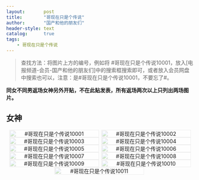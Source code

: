 ```yaml
---
layout:       post
title:        "哥现在只是个传说"
author:       "国产和他的朋友们"
header-style: text
catalog:      true
tags:
    - 哥现在只是个传说
---
```


> 查找方法：将图片上方的编号，例如将 #哥现在只是个传说10001，放入[电报频道-会员-国产和他的朋友们]中的搜索框搜索即可，或者放入会员网盘中搜索也可以，注意：是#哥现在只是个传说10001，不要忘了#。

**同女不同男返场女神另外开贴，不在此贴发表，所有返场两次以上只列出两场图片。**

## 女神

<div style="display: flex; justify-content: center;">
    <div style="position: relative; width: 48%; margin-right: 1%;">
        <img src="https://tanhuawanrenmigroup.top/gexianzaizhishigechuanshuo/gexianzaizhishigechuanshuo10001.jpg" style="width: 100%;"/>
        <div style="position: absolute; top: 0; left: 0; width: 100%; text-align: center; background-color: rgba(255, 255, 255, 0.7); font-size: 14px;">
            #哥现在只是个传说10001
        </div>
    </div>
    <div style="position: relative; width: 48%;">
        <img src="https://tanhuawanrenmigroup.top/gexianzaizhishigechuanshuo/gexianzaizhishigechuanshuo10002.jpg" style="width: 100%;"/>
        <div style="position: absolute; top: 0; left: 0; width: 100%; text-align: center; background-color: rgba(255, 255, 255, 0.7); font-size: 14px;">
            #哥现在只是个传说10002
        </div>
    </div>
</div>

<div style="display: flex; justify-content: center;">
    <div style="position: relative; width: 48%; margin-right: 1%;">
        <img src="https://tanhuawanrenmigroup.top/gexianzaizhishigechuanshuo/gexianzaizhishigechuanshuo10003.jpg" style="width: 100%;"/>
        <div style="position: absolute; top: 0; left: 0; width: 100%; text-align: center; background-color: rgba(255, 255, 255, 0.7); font-size: 14px;">
            #哥现在只是个传说10003
        </div>
    </div>
    <div style="position: relative; width: 48%;">
        <img src="https://tanhuawanrenmigroup.top/gexianzaizhishigechuanshuo/gexianzaizhishigechuanshuo10004.jpg" style="width: 100%;"/>
        <div style="position: absolute; top: 0; left: 0; width: 100%; text-align: center; background-color: rgba(255, 255, 255, 0.7); font-size: 14px;">
            #哥现在只是个传说10004
        </div>
    </div>
</div>

<div style="display: flex; justify-content: center;">
    <div style="position: relative; width: 48%; margin-right: 1%;">
        <img src="https://tanhuawanrenmigroup.top/gexianzaizhishigechuanshuo/gexianzaizhishigechuanshuo10005.jpg" style="width: 100%;"/>
        <div style="position: absolute; top: 0; left: 0; width: 100%; text-align: center; background-color: rgba(255, 255, 255, 0.7); font-size: 14px;">
            #哥现在只是个传说10005
        </div>
    </div>
    <div style="position: relative; width: 48%;">
        <img src="https://tanhuawanrenmigroup.top/gexianzaizhishigechuanshuo/gexianzaizhishigechuanshuo10006.jpg" style="width: 100%;"/>
        <div style="position: absolute; top: 0; left: 0; width: 100%; text-align: center; background-color: rgba(255, 255, 255, 0.7); font-size: 14px;">
            #哥现在只是个传说10006
        </div>
    </div>
</div>

<div style="display: flex; justify-content: center;">
    <div style="position: relative; width: 48%; margin-right: 1%;">
        <img src="https://tanhuawanrenmigroup.top/gexianzaizhishigechuanshuo/gexianzaizhishigechuanshuo10007.jpg" style="width: 100%;"/>
        <div style="position: absolute; top: 0; left: 0; width: 100%; text-align: center; background-color: rgba(255, 255, 255, 0.7); font-size: 14px;">
            #哥现在只是个传说10007
        </div>
    </div>
    <div style="position: relative; width: 48%;">
        <img src="https://tanhuawanrenmigroup.top/gexianzaizhishigechuanshuo/gexianzaizhishigechuanshuo10008.jpg" style="width: 100%;"/>
        <div style="position: absolute; top: 0; left: 0; width: 100%; text-align: center; background-color: rgba(255, 255, 255, 0.7); font-size: 14px;">
            #哥现在只是个传说10008
        </div>
    </div>
</div>

<div style="display: flex; justify-content: center;">
    <div style="position: relative; width: 48%; margin-right: 1%;">
        <img src="https://tanhuawanrenmigroup.top/gexianzaizhishigechuanshuo/gexianzaizhishigechuanshuo10009.jpg" style="width: 100%;"/>
        <div style="position: absolute; top: 0; left: 0; width: 100%; text-align: center; background-color: rgba(255, 255, 255, 0.7); font-size: 14px;">
            #哥现在只是个传说10009
        </div>
    </div>
    <div style="position: relative; width: 48%;">
        <img src="https://tanhuawanrenmigroup.top/gexianzaizhishigechuanshuo/gexianzaizhishigechuanshuo10010.jpg" style="width: 100%;"/>
        <div style="position: absolute; top: 0; left: 0; width: 100%; text-align: center; background-color: rgba(255, 255, 255, 0.7); font-size: 14px;">
            #哥现在只是个传说10010
        </div>
    </div>
</div>

<div style="display: flex; justify-content: center;">
    <div style="position: relative; width: 48%; margin-right: 1%;">
        <img src="https://tanhuawanrenmigroup.top/gexianzaizhishigechuanshuo/gexianzaizhishigechuanshuo10011.jpg" style="width: 100%;"/>
        <div style="position: absolute; top: 0; left: 0; width: 100%; text-align: center; background-color: rgba(255, 255, 255, 0.7); font-size: 14px;">
            #哥现在只是个传说10011
        </div>
    </div>
  
</div>
